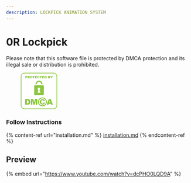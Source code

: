 ```yaml
---
description: LOCKPICK ANIMATION SYSTEM
---
```


# 0R Lockpick

Please note that this software file is protected by DMCA protection and its illegal sale or distribution is prohibited.

<figure><img src="../../.gitbook/assets/DMCA_badge_trn_100w.png" alt=""><figcaption></figcaption></figure>

### Follow Instructions

{% content-ref url="installation.md" %}
[installation.md](installation.md)
{% endcontent-ref %}

## Preview

{% embed url="https://www.youtube.com/watch?v=dcPHO0LQD9A" %}

